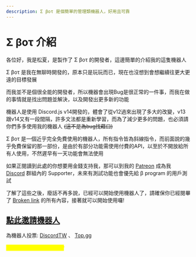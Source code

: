 ```yaml
---
description: Σ βοτ 是個簡單的管理類機器人，好用且可靠
---
```


# Σ βοτ 介紹

各位好，我是松夏，是製作了 Σ βοτ 的開發者，這邊簡單的介紹我的這隻機器人



Σ βοτ 是我在無聊時開發的，原本只是玩玩而已，現在也沒想到會想繼續往更大更遠的目標發展

而我並不是個很全能的開發者，所以機器會出現Bug是很正常的一件事，而我在做的事情就是找出問題並解決，以及開發出更多新的功能

機器人是使用 Discord.js v14開發的，體會了從v12過來出現了多大的改變，v13跟v14又有一段間隔，許多文法都是重新學習，而為了減少更多的問題，也必須請你們多多使用我的機器人 ~~(這不是為bug找藉口)~~

Σ βοτ 是一個近乎完全免費使用的機器人，所有指令皆為斜線指令，而前面說的幾乎免費保留的那一部份，是由於有部分功能需使用付費的API，以至於不開放給所有人使用，不然遲早有一天功能會無法使用

如果正閱讀到此處的你想要用金錢支持我，那可以到我的 [Patreon](https://www.patreon.com/teamsigma/membership) 成為我 [Discord](https://discord.gg/dnvKBk6V4y) 群組內的 Supporter，未來有測試功能也會優先給 β program 的用戶測試



了解了這些之後，廢話不再多說，已經可以開始使用機器人了，請確保你已經閱畢了 [Broken link](broken-reference "mention") 的所有內容，接著就可以開始使用囉!



## [點此邀請機器人](https://discord.com/oauth2/authorize?client\_id=991997852538634311\&scope=identify%20guilds%20applications.commands%20guilds.join%20bot\&permissions=283766156543\&redirect\_uri=https%3A%2F%2Fdiscord.gg%2FdnvKBk6V4y)

為機器人投票: [DiscordTW](https://discordservers.tw/bots/991997852538634311) 、 [Top.gg](https://top.gg/bot/991997852538634311)

_<mark style="color:yellow;">**⚠ 此網頁目前仍在建設中**</mark>_
